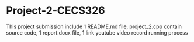 # Project-2-CECS326

This project submission include 1 README.md file, project_2.cpp contain source code, 1 report.docx file, 1 link youtube video record running process 
